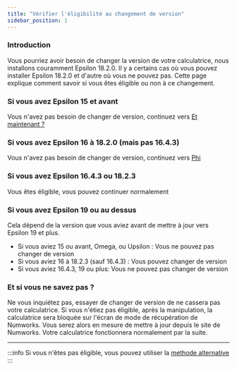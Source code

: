 ```yaml
---
title: "Vérifier l'éligibilité au changement de version"
sidebar_position: 1
---
```


### Introduction

Vous pourriez avoir besoin de changer la version de votre calculatrice, nous installons couramment Epsilon 18.2.0. Il y a certains cas où vous pouvez installer Epsilon 18.2.0 et d'autre où vous ne pouvez pas. Cette page explique comment savoir si vous êtes éligible ou non à ce changement.

### Si vous avez Epsilon 15 et avant

Vous n'avez pas besoin de changer de version, continuez vers [Et maintenant ?](/docs/unlock/n0110-unlocked)

### Si vous avez Epsilon 16 à 18.2.0 (mais pas 16.4.3)

Vous n'avez pas besoin de changer de version, continuez vers [Phi](/docs/unlock/phi)

### Si vous avez Epsilon 16.4.3 ou 18.2.3

Vous êtes éligible, vous pouvez continuer normalement

### Si vous avez Epsilon 19 ou au dessus

Cela dépend de la version que vous aviez avant de mettre à jour vers Epsilon 19 et plus.

- Si vous aviez 15 ou avant, Omega, ou Upsilon : Vous ne pouvez pas changer de version
- Si vous aviez 16 à 18.2.3 (sauf 16.4.3) : Vous pouvez changer de version
- Si vous aviez 16.4.3, 19 ou plus: Vous ne pouvez pas changer de version

### Et si vous ne savez pas ?

Ne vous inquiétez pas, essayer de changer de version de ne cassera pas votre calculatrice.
Si vous n'étiez pas éligible, après la manipulation, la calculatrice sera bloquée sur l'écran de mode de récupération de Numworks. Vous serez alors en mesure de mettre à jour depuis le site de Numworks. Votre calculatrice fonctionnera normalement par la suite.

---

:::info
Si vous n'êtes pas éligible, vous pouvez utiliser la [methode alternative](/docs/unlock/n0110-is-locked#alt-methods)
:::
